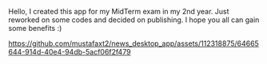 Hello, I created this app for my MidTerm exam in my 2nd year. Just reworked on some codes and decided on publishing.
I hope you all can gain some benefits :)

https://github.com/mustafaxt2/news_desktop_app/assets/112318875/64665644-914d-40e4-94db-5acf06f2f479

